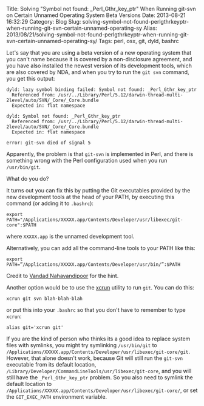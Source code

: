 Title: Solving "Symbol not found: _Perl_Gthr_key_ptr" When Running git-svn on Certain Unnamed Operating System Beta Versions
Date: 2013-08-21 16:32:29
Category: Blog
Slug: solving-symbol-not-found-perlgthrkeyptr-when-running-git-svn-certain-unnamed-operating-sy
Alias: 2013/08/21/solving-symbol-not-found-perlgthrkeyptr-when-running-git-svn-certain-unnamed-operating-sy/
Tags: perl, osx, git, dyld, bashrc


Let's say that you are using a beta version of a new operating system that you can't name because it is covered by a non-disclosure agreement, and you have also installed the newest version of its development tools, which are also covered by NDA, and when you try to run the `git svn` command, you get this output:

    dyld: lazy symbol binding failed: Symbol not found: _Perl_Gthr_key_ptr
      Referenced from: /usr/../Library/Perl/5.12/darwin-thread-multi-2level/auto/SVN/_Core/_Core.bundle
      Expected in: flat namespace
    
    dyld: Symbol not found: _Perl_Gthr_key_ptr
      Referenced from: /usr/../Library/Perl/5.12/darwin-thread-multi-2level/auto/SVN/_Core/_Core.bundle
      Expected in: flat namespace
    
    error: git-svn died of signal 5

Apparently, the problem is that `git-svn` is implemented in Perl, and there is something wrong with the Perl configuration used when you run `/usr/bin/git`.

What do you do?

It turns out you can fix this by putting the Git executables provided by the new development tools at the head of your PATH, by executing this command (or adding it to `.bashrc`):

    export PATH="/Applications/XXXXX.app/Contents/Developer/usr/libexec/git-core":$PATH

where `XXXXX.app` is the unnamed development tool.

Alternatively, you can add all the command-line tools to your PATH like this:

    export PATH=”/Applications/XXXXX.app/Contents/Developer/usr/bin/”:$PATH

Credit to [Vandad Nahavandipoor](http://vandadnp.wordpress.com/2012/04/06/git-from-command-line-after-installing-xcode-on-os-x-lion/) for the hint.

Another option would be to use the [xcrun](https://developer.apple.com/library/mac/documentation/Darwin/Reference/ManPages/man1/xcrun.1.html) utility to run `git`. You can do this:

    xcrun git svn blah-blah-blah

or put this into your `.bashrc` so that you don't have to remember to type `xcrun`:

    alias git='xcrun git'

If you are the kind of person who thinks its a good idea to replace system files with symlinks, you might try symlinking `/usr/bin/git` to `/Applications/XXXXX.app/Contents/Developer/usr/libexec/git-core/git`. However, that alone doesn't work, because Git will still run the `git-svn` executable from its default location, `/Library/Developer/CommandLineTools/usr/libexec/git-core`, and you will still have the `_Perl_Gthr_key_ptr` problem. So you also need to symlink the default location to `/Applications/XXXXX.app/Contents/Developer/usr/libexec/git-core/`, or set the `GIT_EXEC_PATH` environment variable.
